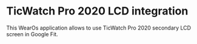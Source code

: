 # TicWatch Pro 2020 LCD integration

This WearOs application allows to use TicWatch Pro 2020 secondary
LCD screen in Google Fit.